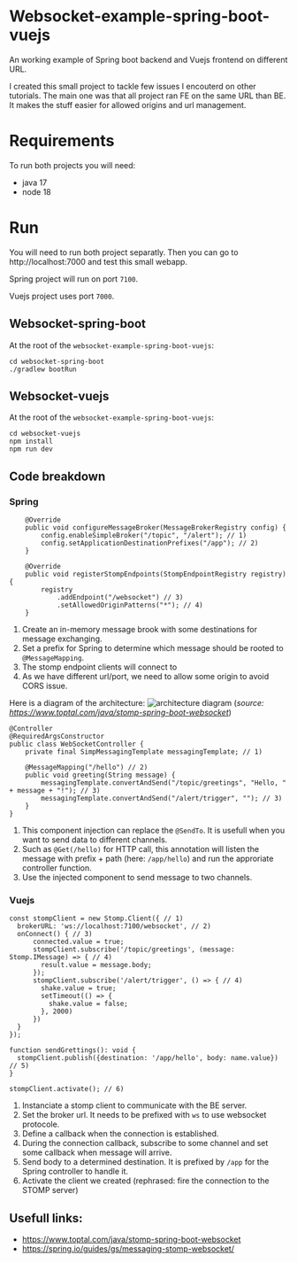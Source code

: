 # Websocket-example-spring-boot-vuejs
An working example of Spring boot backend and Vuejs frontend on different URL.

I created this small project to tackle few issues I encouterd on other tutorials.
The main one was that all project ran FE on the same URL than BE. It makes the stuff easier for allowed origins and url management.

# Requirements

To run both projects you will need:
* java 17
* node 18

# Run

You will need to run both project separatly. Then you can go to http://localhost:7000 and test this small webapp.

Spring project will run on port `7100`.

Vuejs project uses port `7000`.


## Websocket-spring-boot

At the root of the `websocket-example-spring-boot-vuejs`:
```
cd websocket-spring-boot
./gradlew bootRun
```

## Websocket-vuejs
At the root of the `websocket-example-spring-boot-vuejs`:

```
cd websocket-vuejs
npm install
npm run dev
```

## Code breakdown

### Spring

```
    @Override
    public void configureMessageBroker(MessageBrokerRegistry config) {
        config.enableSimpleBroker("/topic", "/alert"); // 1)
        config.setApplicationDestinationPrefixes("/app"); // 2)
    }

    @Override
    public void registerStompEndpoints(StompEndpointRegistry registry) {
        registry
            .addEndpoint("/websocket") // 3)
            .setAllowedOriginPatterns("*"); // 4)
    }
```

1. Create an in-memory message brook with some destinations for message exchanging.
2. Set a prefix for Spring to determine which message should be rooted to `@MessageMapping`.
3. The stomp endpoint clients will connect to
4. As we have different url/port, we need to allow some origin to avoid CORS issue.

Here is a diagram of the architecture: ![architecture diagram](https://assets.toptal.io/images?url=https%3A%2F%2Fuploads.toptal.io%2Fblog%2Fimage%2F129598%2Ftoptal-blog-image-1555593632876-e8be5fa57853689bab282bb8be341130.png)
(_source: https://www.toptal.com/java/stomp-spring-boot-websocket_)

```
@Controller
@RequiredArgsConstructor
public class WebSocketController {
    private final SimpMessagingTemplate messagingTemplate; // 1)

    @MessageMapping("/hello") // 2)
    public void greeting(String message) {
        messagingTemplate.convertAndSend("/topic/greetings", "Hello, " + message + "!"); // 3)
        messagingTemplate.convertAndSend("/alert/trigger", ""); // 3)
    }
}
```

1. This component injection can replace the `@SendTo`. It is usefull when you want to send data to different channels.
2. Such as `@Get(/hello)` for HTTP call, this annotation will listen the message with prefix + path (here: `/app/hello`) and run the approriate controller function.
3. Use the injected component to send message to two channels.


### Vuejs

```
const stompClient = new Stomp.Client({ // 1)
  brokerURL: 'ws://localhost:7100/websocket', // 2)
  onConnect() { // 3)
      connected.value = true;
      stompClient.subscribe('/topic/greetings', (message: Stomp.IMessage) => { // 4)
        result.value = message.body;
      });
      stompClient.subscribe('/alert/trigger', () => { // 4)
        shake.value = true;
        setTimeout(() => {
          shake.value = false;
        }, 2000)
      })
  }
});

function sendGrettings(): void {
  stompClient.publish({destination: '/app/hello', body: name.value}) // 5)
}

stompClient.activate(); // 6)
```
1. Instanciate a stomp client to communicate with the BE server.
2. Set the broker url. It needs to be prefixed with `ws` to use websocket protocole.
3. Define a callback when the connection is established.
4. During the connection callback, subscribe to some channel and set some callback when message will arrive.
5. Send body to a determined destination. It is prefixed by `/app` for the Spring controller to handle it.
6. Activate the client we created (rephrased: fire the connection to the STOMP server)


## Usefull links:
* https://www.toptal.com/java/stomp-spring-boot-websocket
* https://spring.io/guides/gs/messaging-stomp-websocket/
